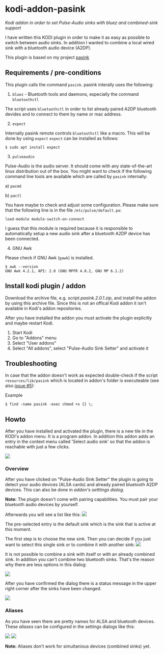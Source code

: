 # kodi-addon-pasink

_Kodi addon in order to set Pulse-Audio sinks with bluez and combined-sink support_

I have written this KODI plugin in order to make it as easy as possible to switch between audio sinks. In addition I wanted to combine a local wired sink with a bluetooth audio device (A2DP).

This plugin is based on my project [pasink](https://github.com/Heckie75/pasink) 


## Requirements / pre-conditions


This plugin calls the command `pasink`. pasink interally uses the following:

1. `bluez` - Bluetooth tools and daemons, especially the command `bluetoothctl`

The script uses `bluetoothctl` in order to list already paired A2DP bluetooth devides and to connect to them by name or mac address. 

2. `expect`

Internally pasink remote controls `bluetoothctl` like a macro. This will be done by using `expect`
`expect` can be installed as follows:

```
$ sudo apt install expect
```

3. `pulseaudio`

Pulse-Audio is the audio server. It should come with any state-of-the-art linux distribution out of the box. You might want to check if the following command line tools are available which are called by `pasink` internally:

a) `pacmd`

b) `pactl`

You have maybe to check and adjust some configuration. Please make sure that the following line is in the file `/etc/pulse/default.pa`:

```
load-module module-switch-on-connect
```

I guess that this module is required because it is responsible to automatically setup a new audio sink after a bluetooth A2DP device has been connected.  


4. GNU Awk

Please check if GNU Awk (`gawk`) is installed.

```
$ awk --version
GNU Awk 4.2.1, API: 2.0 (GNU MPFR 4.0.2, GNU MP 6.1.2)
```

## Install kodi plugin / addon

Download the archive file, e.g. _script.pasink.2.0.1.zip_, and install the addon by using this archive file. Since this is not an offical Kodi addon it isn't available in Kodi's addon repositories.

After you have installed the addon you must activate the plugin explicitly and maybe restart Kodi.
1. Start Kodi
2. Go to "Addons" menu
3. Select "User addons"
4. Select "All addons", select "Pulse-Audio Sink Setter" and activate it

## Troubleshooting

In case that the addon doesn't work as expected double-check if the script ```resources/lib/pasink``` which is located in addon's folder is executeable (see also [issue #5](https://github.com/Heckie75/kodi-addon-pasink/issues/5)):

Example
```
$ find -name pasink -exec chmod +x {} \;
```

## Howto

After you have installed and activated the plugin, there is a new tile in the KODI's addon menu. It is a program addon. In addition this addon adds an entry in the context menu called 'Select audio sink' so that the addon is reachable with just a few clicks. 

<img src="script.pasink/resources/assets/screenshot_01.png">

### Overview

After you have clicked on "Pulse-Audio Sink Setter" the plugin is going to detect your audio devices (ALSA cards) and already paired bluetooth A2DP devices. This can also be done in _addon's setttings dialog_.

**Note:** The plugin doesn't come with pairing capabilities. You must pair your bluetooth audio devices by yourself. 

Afterwards you will see a list like this:
<img src="script.pasink/resources/assets/screenshot_02.png?raw=true">

The pre-selected entry is the default sink which is the sink that is active at this moment.

The first step is to choose the new sink. Then you can decide if you just want to select this single sink or to combine it with another sink:
<img src="script.pasink/resources/assets/screenshot_03.png?raw=true">

It is not possible to combine a sink with itself or with an already combined sink. In addition you can't combine two bluetooth sinks. That's the reason why there are less options in this dialog:

<img src="script.pasink/resources/assets/screenshot_04.png?raw=true">

After you have confirmed the dialog there is a status message in the upper right corner after the sinks have been changed. 

<img src="script.pasink/resources/assets/screenshot_05.png?raw=true">

### Aliases
As you have seen there are pretty names for ALSA and bluetooth devices. These _aliases_ can be configured in the settings dialogs like this:

<img src="script.pasink/resources/assets/screenshot_06.png?raw=true">

<img src="script.pasink/resources/assets/screenshot_07.png?raw=true">

**Note:** Aliases don't work for simultanious devices (combined sinks) yet. 

